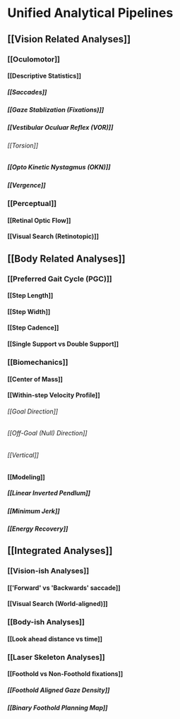 # Unified Analytical Pipelines

## [[Vision Related Analyses]]
### [[Oculomotor]]
#### [[Descriptive Statistics]]
##### [[Saccades]]
##### [[Gaze Stablization (Fixations)]]
##### [[Vestibular Oculuar Reflex (VOR)]]
###### [[Torsion]]
##### [[Opto Kinetic Nystagmus (OKN)]]
##### [[Vergence]]
### [[Perceptual]]
#### [[Retinal Optic Flow]]
#### [[Visual Search (Retinotopic)]]

## [[Body Related Analyses]]
### [[Preferred Gait Cycle (PGC)]]
#### [[Step Length]]
#### [[Step Width]]
#### [[Step Cadence]]
#### [[Single Support vs Double Support]]
### [[Biomechanics]]
#### [[Center of Mass]]
#### [[Within-step Velocity Profile]]
###### [[Goal Direction]]
###### [[Off-Goal (Null) Direction]]
###### [[Vertical]]
#### [[Modeling]]
##### [[Linear Inverted Pendlum]]
##### [[Minimum Jerk]]
##### [[Energy Recovery]]

## [[Integrated Analyses]]
### [[Vision-ish Analyses]]
#### [['Forward' vs 'Backwards' saccade]]
#### [[Visual Search (World-aligned)]]

### [[Body-ish Analyses]]
#### [[Look ahead distance vs time]]
### [[Laser Skeleton Analyses]]
#### [[Foothold vs Non-Foothold fixations]]
##### [[Foothold Aligned Gaze Density]]
##### [[Binary Foothold Planning Map]]
